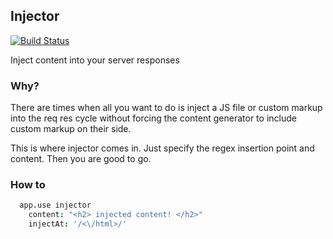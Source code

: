 Injector
---------
[![Build Status](https://travis-ci.org/[samccone]/[injector].png)](https://travis-ci.org/[samccone]/[injector])


Inject content into your server responses


### Why?
There are times when all you want to do is inject a JS file or custom markup into the req res cycle without forcing the content generator to include custom markup on their side.

This is where injector comes in. Just specify the regex insertion point and content. Then you are good to go.

### How to

```coffeescript
  app.use injector
    content: "<h2> injected content! </h2>"
    injectAt: '/<\/html>/'
```